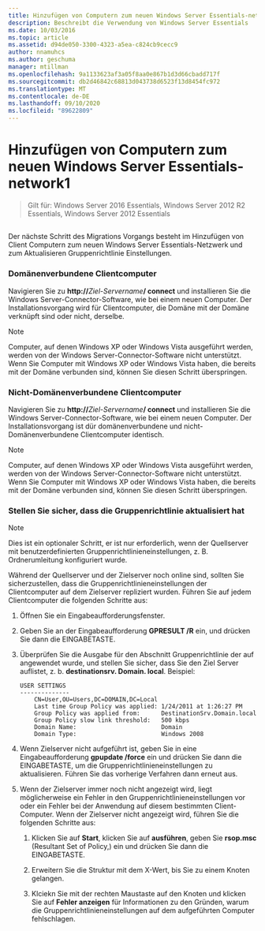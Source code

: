 ```yaml
---
title: Hinzufügen von Computern zum neuen Windows Server Essentials-network1
description: Beschreibt die Verwendung von Windows Server Essentials
ms.date: 10/03/2016
ms.topic: article
ms.assetid: d94de050-3300-4323-a5ea-c824cb9cecc9
author: nnamuhcs
ms.author: geschuma
manager: mtillman
ms.openlocfilehash: 9a1133623af3a05f8aa0e867b1d3d66cbadd717f
ms.sourcegitcommit: db2d46842c68813d043738d6523f13d8454fc972
ms.translationtype: MT
ms.contentlocale: de-DE
ms.lasthandoff: 09/10/2020
ms.locfileid: "89622809"
---
```

# <a name="join-computers-to-the-new-windows-server-essentials-network1"></a>Hinzufügen von Computern zum neuen Windows Server Essentials-network1

>Gilt für: Windows Server 2016 Essentials, Windows Server 2012 R2 Essentials, Windows Server 2012 Essentials

##  <a name="BKMK_JoinComputers"></a>
 Der nächste Schritt des Migrations Vorgangs besteht im Hinzufügen von Client Computern zum neuen Windows Server Essentials-Netzwerk und zum Aktualisieren Gruppenrichtlinie Einstellungen.

### <a name="domain-joined-client-computers"></a>Domänenverbundene Clientcomputer
 Navigieren Sie zu **http://**<em>Ziel-Servername</em>**/ connect** und installieren Sie die Windows Server-Connector-Software, wie bei einem neuen Computer. Der Installationsvorgang wird für Clientcomputer, die Domäne mit der Domäne verknüpft sind oder nicht, derselbe.

> [!NOTE]
>  Computer, auf denen Windows XP oder Windows Vista ausgeführt werden, werden von der Windows Server-Connector-Software nicht unterstützt. Wenn Sie Computer mit Windows XP oder Windows Vista haben, die bereits mit der Domäne verbunden sind, können Sie diesen Schritt überspringen.

### <a name="non-domain-joined-client-computers"></a>Nicht-Domänenverbundene Clientcomputer
 Navigieren Sie zu **http://**<em>Ziel-Servername</em>**/ connect** und installieren Sie die Windows Server-Connector-Software, wie bei einem neuen Computer. Der Installationsvorgang ist dür domänenverbundene und nicht-Domänenverbundene Clientcomputer identisch.

> [!NOTE]
>  Computer, auf denen Windows XP oder Windows Vista ausgeführt werden, werden von der Windows Server-Connector-Software nicht unterstützt. Wenn Sie Computer mit Windows XP oder Windows Vista haben, die bereits mit der Domäne verbunden sind, können Sie diesen Schritt überspringen.

### <a name="ensure-that-group-policy-has-updated"></a>Stellen Sie sicher, dass die Gruppenrichtlinie aktualisiert hat

> [!NOTE]
>  Dies ist ein optionaler Schritt, er ist nur erforderlich, wenn der Quellserver mit benutzerdefinierten Gruppenrichtlinieneinstellungen, z. B. Ordnerumleitung konfiguriert wurde.

 Während der Quellserver und der Zielserver noch online sind, sollten Sie sicherzustellen, dass die Gruppenrichtlinieneinstellungen der Clientcomputer auf dem Zielserver repliziert wurden. Führen Sie auf jedem Clientcomputer die folgenden Schritte aus:

1.  Öffnen Sie ein Eingabeaufforderungsfenster.

2.  Geben Sie an der Eingabeaufforderung **GPRESULT /R** ein, und drücken Sie dann die EINGABETASTE.

3.  Überprüfen Sie die Ausgabe für den Abschnitt Gruppenrichtlinie der auf angewendet wurde, und stellen Sie sicher, dass Sie den Ziel Server auflistet, z. b. **destinationsrv. Domain. local**. Beispiel:

    ```
    USER SETTINGS
    --------------
        CN=User,OU=Users,DC=DOMAIN,DC=Local
        Last time Group Policy was applied: 1/24/2011 at 1:26:27 PM
        Group Policy was applied from:      DestinationSrv.Domain.local
        Group Policy slow link threshold:   500 kbps
        Domain Name:                        Domain
        Domain Type:                        Windows 2008

    ```

4.  Wenn Zielserver nicht aufgeführt ist, geben Sie in eine Eingabeaufforderung **gpupdate /force** ein und drücken Sie dann die EINGABETASTE, um die Gruppenrichtlinieneinstellungen zu aktualisieren. Führen Sie das vorherige Verfahren dann erneut aus.

5.  Wenn der Zielserver immer noch nicht angezeigt wird, liegt möglicherweise ein Fehler in den Gruppenrichtlinieneinstellungen vor oder ein Fehler bei der Anwendung auf diesem bestimmten Client-Computer. Wenn der Zielserver nicht angezeigt wird, führen Sie die folgenden Schritte aus:

    1.  Klicken Sie auf **Start**, klicken Sie auf **ausführen**, geben Sie **rsop.msc** (Resultant Set of Policy,) ein und drücken Sie dann die EINGABETASTE.

    2.  Erweitern Sie die Struktur mit dem X-Wert, bis Sie zu einem Knoten gelangen.

    3.  Klciekn Sie mit der rechten Maustaste auf den Knoten und klicken Sie auf **Fehler anzeigen** für Informationen zu den Gründen, warum die Gruppenrichtlinieneinstellungen auf dem aufgeführten Computer fehlschlagen.

